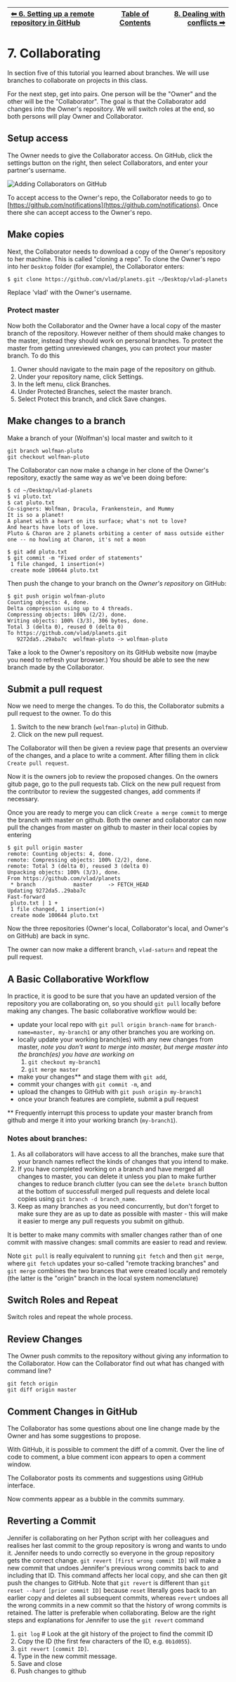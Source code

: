 | [⬅ 6. Setting up a remote repository in GitHub](06-remotes-in-github.md) | [Table of Contents](00-contents.md) | [8. Dealing with conflicts ➡](08-conflicts.md) |
| :---- |:----:| ----:|

# 7. Collaborating

In section five of this tutorial you learned about branches. We will use branches to collaborate on projects in this class. 

For the next step, get into pairs.  One person will be the "Owner" and the other will be the "Collaborator". The goal is that the Collaborator add changes into the Owner's repository. We will switch roles at the end, so both persons will play Owner and Collaborator.

## Setup access 

The Owner needs to give the Collaborator access. On GitHub, click the settings button on the right,
then select Collaborators, and enter your partner's username.

![Adding Collaborators on GitHub](fig/github-add-collaborators.png)

To accept access to the Owner's repo, the Collaborator needs to go to [https://github.com/notifications](https://github.com/notifications).
Once there she can accept access to the Owner's repo.

## Make copies
Next, the Collaborator needs to download a copy of the Owner's repository to her
 machine. This is called "cloning a repo". To clone the Owner's repo into
her `Desktop` folder (for example), the Collaborator enters:

```
$ git clone https://github.com/vlad/planets.git ~/Desktop/vlad-planets
```

Replace 'vlad' with the Owner's username.

### Protect master
Now both the Collaborator and the Owner have a local copy of the master branch of the repository. However neither of them should make changes to the master, instead they should work on personal branches. To protect the master from getting unreviewed changes, you can protect your master branch. To do this

1. Owner should navigate to the main page of the repository on github.
2. Under your repository name, click Settings.
3. In the left menu, click Branches.
4. Under Protected Branches, select the master branch.
5. Select Protect this branch, and click Save changes.

## Make changes to a branch
Make a branch of your (Wolfman's) local master and switch to it

```
git branch wolfman-pluto
git checkout wolfman-pluto
```

The Collaborator can now make a change in her clone of the Owner's repository,
exactly the same way as we've been doing before:

```
$ cd ~/Desktop/vlad-planets
$ vi pluto.txt
$ cat pluto.txt
Co-signers: Wolfman, Dracula, Frankenstein, and Mummy
It is so a planet!
A planet with a heart on its surface; what's not to love?
And hearts have lots of love.
Pluto & Charon are 2 planets orbiting a center of mass outside either one -- no howling at Charon, it's not a moon
```

```
$ git add pluto.txt
$ git commit -m "Fixed order of statements"
 1 file changed, 1 insertion(+)
 create mode 100644 pluto.txt
```


Then push the change to your branch on the *Owner's repository* on GitHub:

```
$ git push origin wolfman-pluto
Counting objects: 4, done.
Delta compression using up to 4 threads.
Compressing objects: 100% (2/2), done.
Writing objects: 100% (3/3), 306 bytes, done.
Total 3 (delta 0), reused 0 (delta 0)
To https://github.com/vlad/planets.git
   9272da5..29aba7c  wolfman-pluto -> wolfman-pluto
```

Take a look to the Owner's repository on its GitHub website now (maybe you need
to refresh your browser.) You should be able to see the new branch made by the
Collaborator.

## Submit a pull request
Now we need to merge the changes. To do this, the Collaborator submits a pull request to the owner. To do this

1. Switch to the new branch (`wolfman-pluto`) in Github.
2. Click on the new pull request.

The Collaborator will then be given a review page that presents an overview of the changes, and a place to write a comment. After filling them in click `Create pull request`.

Now it is the owners job to review the proposed changes. On the owners gitub page, go to the pull requests tab. Click on the new pull request from the contributor to review the suggested changes, add comments if necessary.

Once you are ready to merge you can click `Create a merge commit` to merge the branch with master on github. Both the owner and collaborator can now pull the changes from master on github to master in their local copies by entering

```
$ git pull origin master
remote: Counting objects: 4, done.
remote: Compressing objects: 100% (2/2), done.
remote: Total 3 (delta 0), reused 3 (delta 0)
Unpacking objects: 100% (3/3), done.
From https://github.com/vlad/planets
 * branch            master     -> FETCH_HEAD
Updating 9272da5..29aba7c
Fast-forward
 pluto.txt | 1 +
 1 file changed, 1 insertion(+)
 create mode 100644 pluto.txt
```

Now the three repositories (Owner's local, Collaborator's local, and Owner's on GitHub) are back in sync.

The owner can now make a different branch, `vlad-saturn` and repeat the pull request. 

## A Basic Collaborative Workflow

In practice, it is good to be sure that you have an updated version of the
repository you are collaborating on, so you should `git pull` locally before making
any changes. The basic collaborative workflow would be:

* update your local repo with `git pull origin branch-name` for `branch-name=master, my-branch1` or any other branches you are working on.
* locally update your working branch(es) with any new changes from master, *note you don't want to merge into master, but merge master into the branch(es) you have are working on*
    1. `git checkout my-branch1`
    2. `git merge master`
* make your changes\*\* and stage them with `git add`,
* commit your changes with `git commit -m`, and
* upload the changes to GitHub with `git push origin my-branch1`
* once your branch features are complete, submit a pull request

\*\* Frequently interrupt this process to update your master branch from github and merge it into your working branch (`my-branch1`).

### Notes about branches:
1. As all collaborators will have access to all the branches, make sure that your branch names reflect the kinds of changes that you intend to make. 
2. If you have completed working on a branch and have merged all changes to master, you can delete it unless you plan to make further changes to reduce branch clutter (you can see the `delete branch` button at the bottom of successfull merged pull requests and delete local copies using `git branch -d branch_name`.
3. Keep as many branches as you need concurrently, but don't forget to make sure they are as up to date as possible with master - this will make it easier to merge any pull requests you submit on github.

It is better to make many commits with smaller changes rather than
of one commit with massive changes: small commits are easier to
read and review.

Note `git pull` is really equivalent to running `git fetch` and then `git merge`, where `git fetch` updates your so-called "remote tracking branches" and `git merge` combines the two brances that were created locally and remotely (the latter is the "origin" branch in the local system nomenclature)

## Switch Roles and Repeat

Switch roles and repeat the whole process.

## Review Changes

The Owner push commits to the repository without giving any information
to the Collaborator. How can the Collaborator find out what has changed with
command line?

```
git fetch origin
git diff origin master
```

## Comment Changes in GitHub
The Collaborator has some questions about one line change made by the Owner and
has some suggestions to propose.

With GitHub, it is possible to comment the diff of a commit. Over the line of
code to comment, a blue comment icon appears to open a comment window.

The Collaborator posts its comments and suggestions using GitHub interface.

Now comments appear as a bubble in the commits summary. 

## Reverting a Commit

Jennifer is collaborating on her Python script with her colleagues and
realises her last commit to the group repository is wrong and wants to
undo it.  Jennifer needs to undo correctly so everyone in the group
repository gets the correct change.  `git revert [first wrong commit ID]`
will make a new commit that undoes Jennifer's previous wrong
commits back to and including that ID. This command affects her local copy, and she can
then git push the changes to GitHub. Note that `git revert` is 
different than `git reset --hard [prior commit ID]` because `reset` literally
goes back to an earlier copy and deletes all subsequent commits, whereas
`revert` undoes all the wrong commits in a new commit so that the history
of wrong commits is retained. The latter is preferable when collaborating. 
Below are the right steps and explanations for Jennifer to use the `git revert` command


1. `git log` # Look at the git history of the project to find the commit ID
2. Copy the ID (the first few characters of the ID, e.g. `0b1d055`).
3. `git revert [commit ID]`.
4. Type in the new commit message.
5. Save and close
6. Push changes to github
